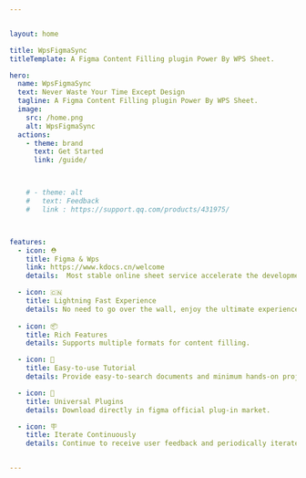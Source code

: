 ```yaml
---


layout: home

title: WpsFigmaSync
titleTemplate: A Figma Content Filling plugin Power By WPS Sheet.

hero:
  name: WpsFigmaSync
  text: Never Waste Your Time Except Design
  tagline: A Figma Content Filling plugin Power By WPS Sheet.
  image:
    src: /home.png
    alt: WpsFigmaSync
  actions:
    - theme: brand
      text: Get Started
      link: /guide/



    # - theme: alt
    #   text: Feedback
    #   link : https://support.qq.com/products/431975/



features:
  - icon: ⛑
    title: Figma & Wps
    link: https://www.kdocs.cn/welcome
    details:  Most stable online sheet service accelerate the development of your design draft.

  - icon: 🇨🇳
    title: Lightning Fast Experience
    details: No need to go over the wall, enjoy the ultimate experience.
    
  - icon: 📦
    title: Rich Features
    details: Supports multiple formats for content filling.

  - icon: 👋
    title: Easy-to-use Tutorial
    details: Provide easy-to-search documents and minimum hands-on project to practice.

  - icon: 🔩
    title: Universal Plugins
    details: Download directly in figma official plug-in market.

  - icon: 🪧
    title: Iterate Continuously
    details: Continue to receive user feedback and periodically iterate product.


---
```

